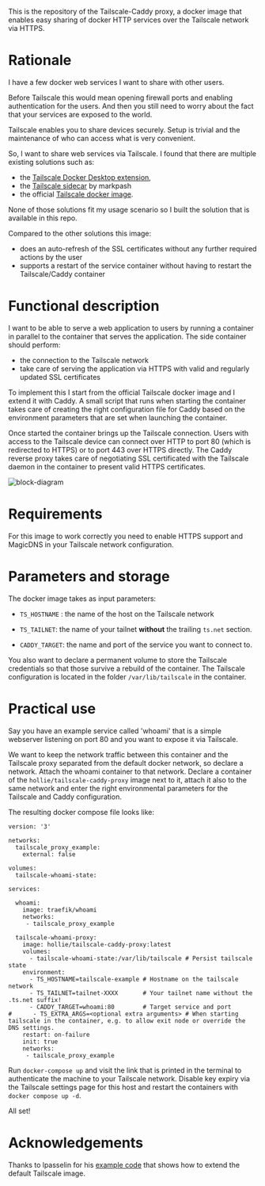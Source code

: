 This is the repository of the Tailscale-Caddy proxy, a docker image that enables easy sharing of docker HTTP services over the Tailscale network via HTTPS.

# Rationale

I have a few docker web services I want to share with other users.

Before Tailscale this would mean opening firewall ports and enabling authentication for the users. And then you still need to worry about the fact that your services are exposed to the world. 

Tailscale enables you to share devices securely. Setup is trivial and the maintenance of who can access what is very convenient.

So, I want to share web services via Tailscale. I found that there are multiple existing solutions such as:
* the [Tailscale Docker Desktop extension](https://tailscale.com/blog/docker/), 
* the [Tailscale sidecar](https://github.com/markpash/tailscale-sidecar) by markpash 
* the official [Tailscale docker image](https://hub.docker.com/r/tailscale/tailscale).

None of those solutions fit my usage scenario so I built the solution that is available in this repo.

Compared to the other solutions this image:

* does an auto-refresh of the SSL certificates without any further required actions by the user
* supports a restart of the service container without having to restart the Tailscale/Caddy container

# Functional description

I want to be able to serve a web application to users by running a container in parallel to the container that serves the application. The side container should perform:

* the connection to the Tailscale network
* take care of serving the application via HTTPS with valid and regularly updated SSL certificates

To implement this I start from the official Tailscale docker image and I extend it with Caddy. A small script that runs when starting the container takes care of creating the right configuration file for Caddy based on the environment parameters that are set when launching the container. 

Once started the container brings up the Tailscale connection. Users with access to the Tailscale device can connect over HTTP to port 80 (which is redirected to HTTPS) or to port 443 over HTTPS directly. The Caddy reverse proxy takes care of negotiating SSL certificated with the Tailscale daemon in the container to present valid HTTPS certificates.

![block-diagram](https://github.com/hollie/tailscale-caddy-proxy/raw/main/visuals/block-diagram.png)

# Requirements

For this image to work correctly you need to enable HTTPS support and MagicDNS in your Tailscale network configuration.

# Parameters and storage

The docker image takes as input parameters:

* `TS_HOSTNAME` : the name of the host on the Tailscale network

* `TS_TAILNET`: the name of your tailnet **without** the trailing `ts.net` section.

* `CADDY_TARGET`: the name and port of the service you want to connect to.

You also want to declare a permanent volume to store the Tailscale credentials so that those survive a rebuild of the container. The Tailscale configuration is located in the folder `/var/lib/tailscale` in the container.

# Practical use

Say you have an example service called 'whoami' that is a simple webserver listening on port 80 and you want to expose it via Tailscale.

We want to keep the network traffic between this container and the Tailscale proxy separated from the default docker network, so declare a network. Attach the whoami container to that network. Declare a container of the `hollie/tailscale-caddy-proxy` image next to it, attach it also to the same network and enter the right environmental parameters for the Tailscale and Caddy configuration.

The resulting docker compose file looks like:

```docker
version: '3'

networks:
  tailscale_proxy_example:
    external: false

volumes:
  tailscale-whoami-state:

services:

  whoami:
    image: traefik/whoami
    networks:
     - tailscale_proxy_example

  tailscale-whoami-proxy:
    image: hollie/tailscale-caddy-proxy:latest
    volumes:
      - tailscale-whoami-state:/var/lib/tailscale # Persist tailscale state
    environment:
      - TS_HOSTNAME=tailscale-example # Hostname on the tailscale network
      - TS_TAILNET=tailnet-XXXX       # Your tailnet name without the .ts.net suffix!
      - CADDY_TARGET=whoami:80        # Target service and port
#      - TS_EXTRA_ARGS=<optional extra arguments> # When starting tailscale in the container, e.g. to allow exit node or override the DNS settings. 
    restart: on-failure
    init: true
    networks:
     - tailscale_proxy_example
```

Run `docker-compose up` and visit the link that is printed in the terminal to authenticate the machine to your Tailscale network. Disable key expiry via the Tailscale settings page for this host and restart the containers with `docker compose up -d`. 

All set!

# Acknowledgements

Thanks to lpasselin for his [example code](https://github.com/lpasselin/tailscale-docker) that shows how to extend the default Tailscale image.
